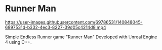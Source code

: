 # Runner Man

https://user-images.githubusercontent.com/69786531/140848045-6897531d-b332-4ec3-8227-39d05c4214d8.mp4

Simple Endless Runner game "Runner Man" Developed with Unreal Engine 4 using C++.
